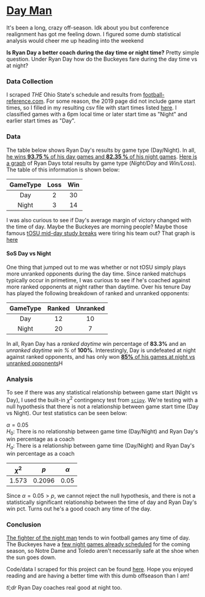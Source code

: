 # [Day Man](https://www.youtube.com/watch?v=VCvr6tzZPTU)

It's been a long, crazy off-season. Idk about you but conference realignment has got me feeling down. I figured some dumb statistical analysis would cheer me up heading into the weekend

**Is Ryan Day a better coach during the day time or night time?**
Pretty simple question. Under Ryan Day how do the Buckeyes fare during the day time vs at night?

### Data Collection
I scraped *THE* Ohio State's schedule and results from [football-reference.com](https://www.sports-reference.com/cfb/schools/ohio-state/2019-schedule.html). For some reason, the 2019 page did not include game start times, so I filled in my resulting csv file with start times listed [here](https://fbschedules.com/2019-ohio-state-football-schedule/). I classified games with a 6pm local time or later start time as "Night" and earlier start times as "Day". 

### Data
The table below shows Ryan Day's results by game type (Day/Night). In all, [he wins **93.75 %** of his day games and **82.35 %** of his night games](https://imgur.com/a/JwLZss3). [Here is a graph](https://imgur.com/a/fUNnVNX) of Ryan Days total results by game type (*Night/Day* and *Win/Loss*). The table of this information is shown below:

GameType | Loss | Win	
:--:|:--:|:--:
Day | 2 | 30
Night | 3 | 14

I was also curious to see if Day's average margin of victory changed with the time of day. Maybe the Buckeyes are morning people? Maybe those famous [tOSU mid-day study breaks](https://images.app.goo.gl/TTwCMPZEJFe5aqJWA) were tiring his team out? That graph is [here](https://imgur.com/a/BoZjYM0)

#### SoS Day vs Night
One thing that jumped out to me was whether or not tOSU simply plays more unranked opponents during the day time. Since ranked matchups typically occur in primetime, I was curious to see if he's coached against more ranked opponents at night rather than daytime. Over his tenure Day has played the following breakdown of ranked and unranked opponents:

GameType | Ranked | Unranked
:--:|:--:|:--:
Day | 12 | 10
Night | 20 | 7

In all, Ryan Day has a *ranked daytime* win percentage of **83.3%** and an *unranked daytime win %* of **100%**. Interestingly, Day is undefeated at night against ranked opponents, and has only won [**85%** of his games at night vs unranked opponents](https://images.app.goo.gl/EbARkJyPFWaQYVMr6)H

### Analysis
To see if there was any statistical relationship between game start (Night vs Day), I used the built-in $\chi^2$ contingency test from [`scipy`](https://docs.scipy.org/doc/scipy/reference/generated/scipy.stats.chi2_contingency.html). We're testing with a null hypothesis that there is not a relationship between game start time (Day vs Night). Our test statistics can be seen below:

$\alpha = 0.05$    
$H_0$: There is no relationship between game time (Day/Night) and Ryan Day's win percentage as a coach    
$H_a$: There is a relationship between game time (Day/Night) and Ryan Day's win percentage as a coach

$\chi^2$ | $p$ | $\alpha$
:--:|:--:|:--:
1.573 | 0.2096 | 0.05

Since $\alpha = 0.05 > p$, we cannot reject the null hypothesis, and there is not a statistically significant relationship between the time of day and Ryan Day's win pct. Turns out he's a good coach any time of the day.

### Conclusion
[The fighter of the night man](https://www.youtube.com/watch?v=VCvr6tzZPTU) tends to win football games any time of day. The Buckeyes have a [few night games already scheduled](https://www.google.com/search?client=safari&rls=en&q=ohio+state+2022+football+schedule&ie=UTF-8&oe=UTF-8&safe=active#sie=t;/m/0fjzsy;6;/m/012hfxch;mt;fp;1;;) for the coming season, so Notre Dame and Toledo aren't necessarily safe at the shoe when the sun goes down. 

Code/data I scraped for this project can be found [here](https://github.com/andrewbowen19/ryanDay). Hope you enjoyed reading and are having a better time with this dumb offseason than I am!

*tl;dr* Ryan Day coaches real good at night too.